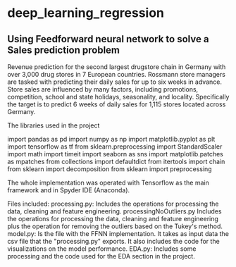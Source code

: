 # deep_learning_regression

## Using Feedforward neural network to solve a Sales prediction problem

Revenue prediction for the second largest drugstore chain in Germany with over 3,000 drug stores in 7 European countries. Rossmann store managers are tasked with predicting their daily sales for up to six weeks in advance. Store sales are influenced by many factors, including promotions, competition, school and state holidays, seasonality, and locality. Specifically the target is to predict 6 weeks of daily sales for 1,115 stores located across Germany. 

The libraries used in the project

import pandas as pd
import numpy as np
import matplotlib.pyplot as plt
import tensorflow as tf
from sklearn.preprocessing import StandardScaler
import math
import timeit
import seaborn as sns
import matplotlib.patches as mpatches
from collections import defaultdict
from itertools import chain
from sklearn import decomposition
from sklearn import preprocessing

The whole implementation was operated with Tensorflow as the main framework and in Spyder IDE (Anaconda).


Files included:
processing.py: Includes the operations for processing the data, cleaning and feature engineering.
processingNoOutliers.py Includes the operations for processing the data, cleaning and feature engineering plus the operation for removing the outliers based on the Tukey's method.
model.py: Is the file with the FFNN implementation. It takes as input data the csv file that the "processing.py" exports. It also includes the code for the visualizations on the model performance.
EDA.py: Includes some processing and the code used for the EDA section in the project.


